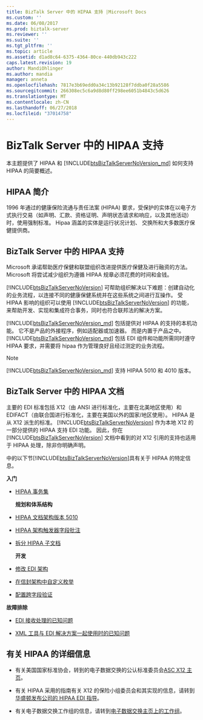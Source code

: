 ```yaml
---
title: BizTalk Server 中的 HIPAA 支持 |Microsoft Docs
ms.custom: ''
ms.date: 06/08/2017
ms.prod: biztalk-server
ms.reviewer: ''
ms.suite: ''
ms.tgt_pltfrm: ''
ms.topic: article
ms.assetid: d1ad8c64-6375-4364-80ce-440db943c222
caps.latest.revision: 19
author: MandiOhlinger
ms.author: mandia
manager: anneta
ms.openlocfilehash: 7817e3b69edd0a34c13b92128f7ddba0f28a5586
ms.sourcegitcommit: 266308ec5c6a9d8d80ff298ee6051b4843c5d626
ms.translationtype: MT
ms.contentlocale: zh-CN
ms.lasthandoff: 06/27/2018
ms.locfileid: "37014758"
---
```

# <a name="hipaa-support-in-biztalk-server"></a>BizTalk Server 中的 HIPAA 支持
本主题提供了 HIPAA 和 [!INCLUDE[btsBizTalkServerNoVersion_md](../includes/btsbiztalkservernoversion-md.md)] 如何支持 HIPAA 的简要概述。  
  
## <a name="introduction-to-hipaa"></a>HIPAA 简介  
 1996 年通过的健康保险流通与责任法案 (HIPAA) 要求，受保护的实体在以电子方式执行交易（如声明、汇款、资格证明、声明状态请求和响应，以及其他活动）时，使用强制标准。 Hipaa 涵盖的实体是运行状况计划、 交换所和大多数医疗保健提供商。  
  
## <a name="hipaa-support-in-biztalk-server"></a>BizTalk Server 中的 HIPAA 支持  
 Microsoft 承诺帮助医疗保健和联盟组织改进提供医疗保健及进行融资的方法。 Microsoft 将尝试减少组织为遵循 HIPAA 规章必须花费的时间和金钱。  
  
 [!INCLUDE[btsBizTalkServerNoVersion](../includes/btsbiztalkservernoversion-md.md)] 可帮助组织解决以下难题：创建自动化的业务流程，以连接不同的健康保健系统并在这些系统之间进行互操作。 受 HIPAA 影响的组织可以使用 [!INCLUDE[btsBizTalkServerNoVersion](../includes/btsbiztalkservernoversion-md.md)] 的功能，来帮助开发、实现和集成符合事务，同时也符合联邦法的解决方案。  
  
[!INCLUDE[btsBizTalkServerNoVersion_md](../includes/btsbiztalkservernoversion-md.md)] 包括提供对 HIPAA 的支持的本机功能。 它不是产品的外接程序，例如适配器或加速器。 而是内置于产品之中。 [!INCLUDE[btsBizTalkServerNoVersion_md](../includes/btsbiztalkservernoversion-md.md)] 包括 EDI 组件和功能所需同时遵守 HIPAA 要求，并需要将 hipaa 作为管理良好且经过测定的业务流程。  
  
> [!NOTE]
>  [!INCLUDE[btsBizTalkServerNoVersion_md](../includes/btsbiztalkservernoversion-md.md)] 支持 HIPAA 5010 和 4010 版本。  
  
## <a name="hipaa-documentation-in-biztalk-server"></a>BizTalk Server 中的 HIPAA 文档  
 主要的 EDI 标准包括 X12（由 ANSI 进行标准化，主要在北美地区使用）和 EDIFACT（由联合国进行标准化，主要在美国以外的国家/地区使用）。 HIPAA 是从 X12 派生的标准。 [!INCLUDE[btsBizTalkServerNoVersion](../includes/btsbiztalkservernoversion-md.md)] 作为本地 X12 的一部分提供的 HIPAA 支持 EDI 功能。 因此，你在 [!INCLUDE[btsBizTalkServerNoVersion](../includes/btsbiztalkservernoversion-md.md)] 文档中看到的对 X12 引用的支持也适用于 HIPAA 处理，除非你明确声明。  
  
 中的以下节[!INCLUDE[btsBizTalkServerNoVersion](../includes/btsbiztalkservernoversion-md.md)]具有关于 HIPAA 的特定信息。  
  
 **入门**  
  
- [HIPAA 事务集](../core/hipaa-transaction-sets.md)  
  
  **规划和体系结构**  
  
- [HIPAA 文档架构版本 5010](../core/hipaa-document-schema-version-5010.md)  
  
- [HIPAA 架构触发器字段批注](../core/hipaa-schema-trigger-field-annotations.md)  
  
- [拆分 HIPAA 子文档](../core/splitting-hipaa-subdocuments.md)  
  
  **开发**  
  
- [修改 EDI 架构](../core/modifying-edi-schemas.md) 

- [在信封架构中自定义枚举](../core/customizing-enumerations-in-the-envelope-schema.md)

- [配置跨字段验证](../core/configuring-cross-field-validation.md)

  
 **故障排除**  
  
-   [EDI 接收处理的已知问题](../core/known-issues-with-edi-receive-processing.md)  
  
-   [XML 工具与 EDI 解决方案一起使用时的已知问题](../core/known-issues-with-xml-tools-used-with-edi-solutions.md)  
  
## <a name="more-information-about-hipaa"></a>有关 HIPAA 的详细信息  
  
-   有关美国国家标准协会，转到的电子数据交换的公认标准委员会[ASC X12 主页](http://www.x12.org/)。  
  
-   有关 HIPAA 采用的指南有关 X12 的保险小组委员会和其实现的信息，请转到[华盛顿发布公司的 HIPAA EDI 指导](http://www.wpc-edi.com/)。
  
-   有关电子数据交换工作组的信息，请转到[电子数据交换主页上的工作组](http://www.wedi.org/)。